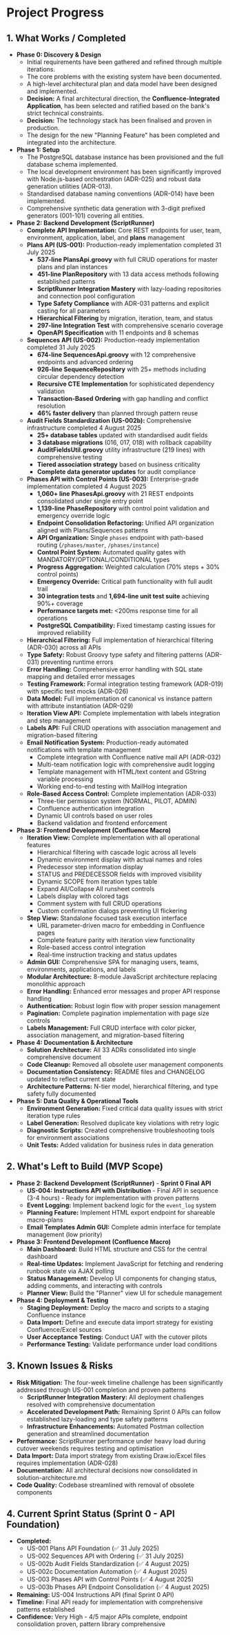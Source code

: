 # Project Progress

## 1. What Works / Completed

* **Phase 0: Discovery & Design**
  * Initial requirements have been gathered and refined through multiple iterations.
  * The core problems with the existing system have been documented.
  * A high-level architectural plan and data model have been designed and implemented.
  * **Decision:** A final architectural direction, the **Confluence-Integrated Application**, has been selected and ratified based on the bank's strict technical constraints.
  * **Decision:** The technology stack has been finalised and proven in production.
  * The design for the new "Planning Feature" has been completed and integrated into the architecture.
* **Phase 1: Setup**
  * The PostgreSQL database instance has been provisioned and the full database schema implemented.
  * The local development environment has been significantly improved with Node.js-based orchestration (ADR-025) and robust data generation utilities (ADR-013).
  * Standardised database naming conventions (ADR-014) have been implemented.
  * Comprehensive synthetic data generation with 3-digit prefixed generators (001-101) covering all entities.
* **Phase 2: Backend Development (ScriptRunner)**
  * **Complete API Implementation:** Core REST endpoints for user, team, environment, application, label, and **plans** management
  * **Plans API (US-001):** Production-ready implementation completed 31 July 2025
    * **537-line PlansApi.groovy** with full CRUD operations for master plans and plan instances
    * **451-line PlanRepository** with 13 data access methods following established patterns
    * **ScriptRunner Integration Mastery** with lazy-loading repositories and connection pool configuration  
    * **Type Safety Compliance** with ADR-031 patterns and explicit casting for all parameters
    * **Hierarchical Filtering** by migration, iteration, team, and status
    * **297-line Integration Test** with comprehensive scenario coverage
    * **OpenAPI Specification** with 11 endpoints and 8 schemas
  * **Sequences API (US-002):** Production-ready implementation completed 31 July 2025
    * **674-line SequencesApi.groovy** with 12 comprehensive endpoints and advanced ordering
    * **926-line SequenceRepository** with 25+ methods including circular dependency detection
    * **Recursive CTE Implementation** for sophisticated dependency validation
    * **Transaction-Based Ordering** with gap handling and conflict resolution
    * **46% faster delivery** than planned through pattern reuse
  * **Audit Fields Standardization (US-002b):** Comprehensive infrastructure completed 4 August 2025
    * **25+ database tables** updated with standardised audit fields
    * **3 database migrations** (016, 017, 018) with rollback capability
    * **AuditFieldsUtil.groovy** utility infrastructure (219 lines) with comprehensive testing
    * **Tiered association strategy** based on business criticality
    * **Complete data generator updates** for audit compliance
  * **Phases API with Control Points (US-003):** Enterprise-grade implementation completed 4 August 2025
    * **1,060+ line PhasesApi.groovy** with 21 REST endpoints consolidated under single entry point
    * **1,139-line PhaseRepository** with control point validation and emergency override logic
    * **Endpoint Consolidation Refactoring:** Unified API organization aligned with Plans/Sequences patterns
    * **API Organization:** Single `phases` endpoint with path-based routing (`/phases/master`, `/phases/instance`)
    * **Control Point System:** Automated quality gates with MANDATORY/OPTIONAL/CONDITIONAL types
    * **Progress Aggregation:** Weighted calculation (70% steps + 30% control points)
    * **Emergency Override:** Critical path functionality with full audit trail
    * **30 integration tests** and **1,694-line unit test suite** achieving 90%+ coverage
    * **Performance targets met:** <200ms response time for all operations
    * **PostgreSQL Compatibility:** Fixed timestamp casting issues for improved reliability
  * **Hierarchical Filtering:** Full implementation of hierarchical filtering (ADR-030) across all APIs
  * **Type Safety:** Robust Groovy type safety and filtering patterns (ADR-031) preventing runtime errors
  * **Error Handling:** Comprehensive error handling with SQL state mapping and detailed error messages
  * **Testing Framework:** Formal integration testing framework (ADR-019) with specific test mocks (ADR-026)
  * **Data Model:** Full implementation of canonical vs instance pattern with attribute instantiation (ADR-029)
  * **Iteration View API:** Complete implementation with labels integration and step management
  * **Labels API:** Full CRUD operations with association management and migration-based filtering
  * **Email Notification System:** Production-ready automated notifications with template management
    * Complete integration with Confluence native mail API (ADR-032)
    * Multi-team notification logic with comprehensive audit logging
    * Template management with HTML/text content and GString variable processing
    * Working end-to-end testing with MailHog integration
  * **Role-Based Access Control:** Complete implementation (ADR-033)
    * Three-tier permission system (NORMAL, PILOT, ADMIN)
    * Confluence authentication integration
    * Dynamic UI controls based on user roles
    * Backend validation and frontend enforcement
* **Phase 3: Frontend Development (Confluence Macro)**
  * **Iteration View:** Complete implementation with all operational features
    * Hierarchical filtering with cascade logic across all levels
    * Dynamic environment display with actual names and roles
    * Predecessor step information display
    * STATUS and PREDECESSOR fields with improved visibility
    * Dynamic SCOPE from iteration types table
    * Expand All/Collapse All runsheet controls
    * Labels display with colored tags
    * Comment system with full CRUD operations
    * Custom confirmation dialogs preventing UI flickering
  * **Step View:** Standalone focused task execution interface
    * URL parameter-driven macro for embedding in Confluence pages
    * Complete feature parity with iteration view functionality
    * Role-based access control integration
    * Real-time instruction tracking and status updates
  * **Admin GUI:** Comprehensive SPA for managing users, teams, environments, applications, and labels
  * **Modular Architecture:** 8-module JavaScript architecture replacing monolithic approach
  * **Error Handling:** Enhanced error messages and proper API response handling
  * **Authentication:** Robust login flow with proper session management
  * **Pagination:** Complete pagination implementation with page size controls
  * **Labels Management:** Full CRUD interface with color picker, association management, and migration-based filtering
* **Phase 4: Documentation & Architecture**
  * **Solution Architecture:** All 33 ADRs consolidated into single comprehensive document
  * **Code Cleanup:** Removed all obsolete user management components
  * **Documentation Consistency:** README files and CHANGELOG updated to reflect current state
  * **Architecture Patterns:** N-tier model, hierarchical filtering, and type safety fully documented
* **Phase 5: Data Quality & Operational Tools**
  * **Environment Generation:** Fixed critical data quality issues with strict iteration type rules
  * **Label Generation:** Resolved duplicate key violations with retry logic
  * **Diagnostic Scripts:** Created comprehensive troubleshooting tools for environment associations
  * **Unit Tests:** Added validation for business rules in data generation

## 2. What's Left to Build (MVP Scope)

* **Phase 2: Backend Development (ScriptRunner)** - **Sprint 0 Final API**
  * **US-004: Instructions API with Distribution** - Final API in sequence (3-4 hours) - Ready for implementation with proven patterns
  * **Event Logging:** Implement backend logic for the `event_log` system
  * **Planning Feature:** Implement HTML export endpoint for shareable macro-plans
  * **Email Templates Admin GUI:** Complete admin interface for template management (low priority)
* **Phase 3: Frontend Development (Confluence Macro)**
  * **Main Dashboard:** Build HTML structure and CSS for the central dashboard
  * **Real-time Updates:** Implement JavaScript for fetching and rendering runbook state via AJAX polling
  * **Status Management:** Develop UI components for changing status, adding comments, and interacting with controls
  * **Planner View:** Build the "Planner" view UI for schedule management
* **Phase 4: Deployment & Testing**
  * **Staging Deployment:** Deploy the macro and scripts to a staging Confluence instance
  * **Data Import:** Define and execute data import strategy for existing Confluence/Excel sources
  * **User Acceptance Testing:** Conduct UAT with the cutover pilots
  * **Performance Testing:** Validate performance under load conditions

## 3. Known Issues & Risks

* **Risk Mitigation:** The four-week timeline challenge has been significantly addressed through US-001 completion and proven patterns
  * **ScriptRunner Integration Mastery:** All deployment challenges resolved with comprehensive documentation
  * **Accelerated Development Path:** Remaining Sprint 0 APIs can follow established lazy-loading and type safety patterns
  * **Infrastructure Enhancements:** Automated Postman collection generation and streamlined documentation
* **Performance:** ScriptRunner performance under heavy load during cutover weekends requires testing and optimisation
* **Data Import:** Data import strategy from existing Draw.io/Excel files requires implementation (ADR-028)
* **Documentation:** All architectural decisions now consolidated in solution-architecture.md
* **Code Quality:** Codebase streamlined with removal of obsolete components

## 4. Current Sprint Status (Sprint 0 - API Foundation)

* **Completed:** 
  * US-001 Plans API Foundation (✅ 31 July 2025)
  * US-002 Sequences API with Ordering (✅ 31 July 2025) 
  * US-002b Audit Fields Standardization (✅ 4 August 2025)
  * US-002c Documentation Automation (✅ 4 August 2025)
  * US-003 Phases API with Control Points (✅ 4 August 2025)
  * US-003b Phases API Endpoint Consolidation (✅ 4 August 2025)
* **Remaining:** US-004 Instructions API (final Sprint 0 API)
* **Timeline:** Final API ready for implementation with comprehensive patterns established
* **Confidence:** Very High - 4/5 major APIs complete, endpoint consolidation proven, pattern library comprehensive
